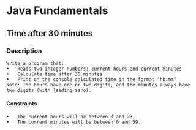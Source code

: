 # Java Fundamentals

## Time after 30 minutes

### Description

    Write a program that:
    •	Reads two integer numbers: current hours and current minutes 
    •	Calculate time after 30 minutes 
    •	Print on the console calculated time in the format "hh:mm" 
    Note: The hours have one or two digits, and the minutes always have two digits (with leading zero). 

#### Constraints

    •	The current hours will be between 0 and 23.
    •	The current minutes will be between 0 and 59.